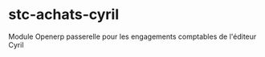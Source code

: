 stc-achats-cyril
================

Module Openerp passerelle pour les engagements comptables de l'éditeur Cyril
